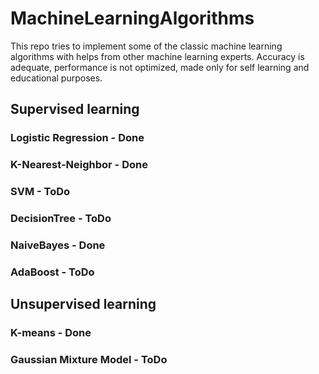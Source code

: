 # MachineLearningAlgorithms
This repo tries to implement some of the classic machine learning algorithms with helps from other machine learning experts.
Accuracy is adequate, performance is not optimized, made only for self learning and educational purposes.

## Supervised learning
### Logistic Regression - Done
### K-Nearest-Neighbor - Done
### SVM - ToDo
### DecisionTree - ToDo
### NaiveBayes - Done
### AdaBoost - ToDo

## Unsupervised learning
### K-means - Done
### Gaussian Mixture Model - ToDo

